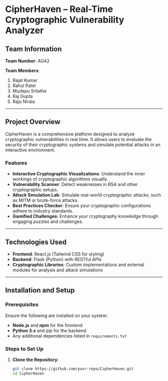 # CipherHaven – Real-Time Cryptographic Vulnerability Analyzer

## Team Information

**Team Number**: AG42

**Team Members**:
1. Rajat Kumar
2. Rahul Patel
3. Mudapu Srilatha
4. Raj Gupta
5. Raju Nirala

---

## Project Overview

CipherHaven is a comprehensive platform designed to analyze cryptographic vulnerabilities in real time. It allows users to evaluate the security of their cryptographic systems and simulate potential attacks in an interactive environment.

### Features

- **Interactive Cryptographic Visualizations**: Understand the inner workings of cryptographic algorithms visually.
- **Vulnerability Scanner**: Detect weaknesses in RSA and other cryptographic setups.
- **Attack Simulation Lab**: Simulate real-world cryptographic attacks, such as MITM or brute-force attacks.
- **Best Practices Checker**: Ensure your cryptographic configurations adhere to industry standards.
- **Gamified Challenges**: Enhance your cryptography knowledge through engaging puzzles and challenges.

---

## Technologies Used

- **Frontend**: React.js (Tailwind CSS for styling)
- **Backend**: Flask (Python) with RESTful APIs
- **Cryptographic Libraries**: Custom implementations and external modules for analysis and attack simulations

---

## Installation and Setup

### Prerequisites

Ensure the following are installed on your system:
- **Node.js** and **npm** for the frontend
- **Python 3.x** and pip for the backend
- Any additional dependencies listed in `requirements.txt`

### Steps to Set Up

1. **Clone the Repository**:
   ```bash
   git clone https://github.com/your-repo/CipherHaven.git
   cd CipherHaven
